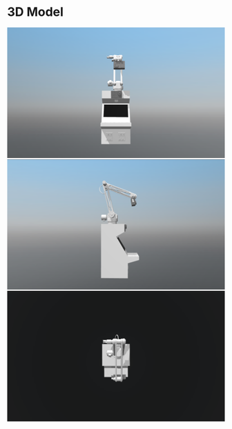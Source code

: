 # 3D Model

![RoboBooth 3D Model Front](View-Front.png)
![RoboBooth 3D Model Side](View-Side.png)
![RoboBooth 3D Model Top](View-Top.png)
